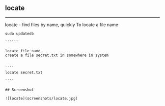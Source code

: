 ## locate

**********


locate - find files by name, quickly
To locate a file name


```````
sudo updatedb

``````

locate file_name
create a file secret.txt in somewhere in system


````
locate secret.txt

````

## Screenshot

![locate](screenshots/locate.jpg)

